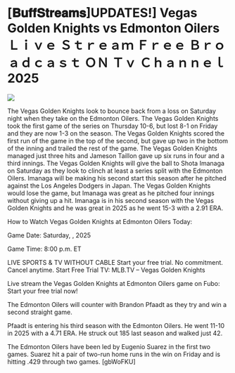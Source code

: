# [𝐁𝐮𝐟𝐟𝐒𝐭𝐫𝐞𝐚𝐦𝐬]UPDATES!] Vegas Golden Knights vs Edmonton Oilers Ｌｉｖｅ Ｓｔｒｅａｍ Ｆｒｅｅ Ｂｒｏａｄｃａｓｔ ＯＮ Ｔｖ Ｃｈａｎｎｅｌ  2025  
  
  
[![](https://i.imgur.com/qSNzIqt.png)](https://movie.rssnews.media/feXEVTmZT.php)  
  
The Vegas Golden Knights look to bounce back from a loss on Saturday night when they take on the Edmonton Oilers. The Vegas Golden Knights took the first game of the series on Thursday 10-6, but lost 8-1 on Friday and they are now 1-3 on the season. The Vegas Golden Knights scored the first run of the game in the top of the second, but gave up two in the bottom of the inning and trailed the rest of the game. The Vegas Golden Knights managed just three hits and Jameson Taillon gave up six runs in four and a third innings. The Vegas Golden Knights will give the ball to Shota Imanaga on Saturday as they look to clinch at least a series split with the Edmonton Oilers. Imanaga will be making his second start this season after he pitched against the Los Angeles Dodgers in Japan. The Vegas Golden Knights would lose the game, but Imanaga was great as he pitched four innings without giving up a hit. Imanaga is in his second season with the Vegas Golden Knights and he was great in 2025 as he went 15-3 with a 2.91 ERA.

How to Watch Vegas Golden Knights at Edmonton Oilers Today:

Game Date: Saturday, , 2025

Game Time: 8:00 p.m. ET

LIVE SPORTS & TV WITHOUT CABLE
Start your free trial. No commitment. Cancel anytime.
Start Free Trial
TV: MLB.TV – Vegas Golden Knights

Live stream the Vegas Golden Knights at Edmonton Oilers game on Fubo: Start your free trial now!

The Edmonton Oilers will counter with Brandon Pfaadt as they try and win a second straight game.

Pfaadt is entering his third season with the Edmonton Oilers. He went 11-10 in 2025 with a 4.71 ERA. He struck out 185 last season and walked just 42.

The Edmonton Oilers have been led by Eugenio Suarez in the first two games. Suarez hit a pair of two-run home runs in the win on Friday and is hitting .429 through two games. [gbWoFKU]